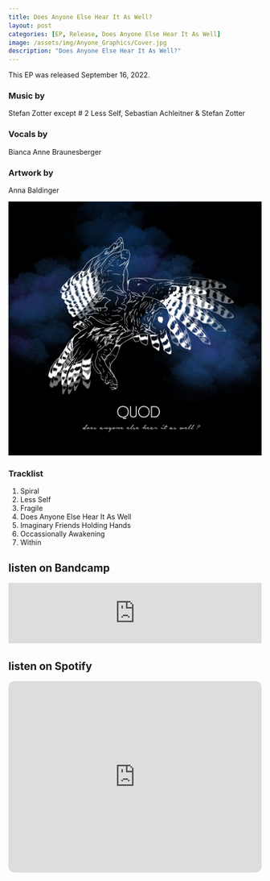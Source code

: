```yaml
---
title: Does Anyone Else Hear It As Well?
layout: post
categories: [EP, Release, Does Anyone Else Hear It As Well]
image: /assets/img/Anyone_Graphics/Cover.jpg
description: "Does Anyone Else Hear It As Well?"
---
```


This EP was released September 16, 2022.


### Music by
Stefan Zotter except # 2 Less Self, Sebastian Achleitner & Stefan Zotter
### Vocals by
Bianca Anne Braunesberger
### Artwork by
Anna Baldinger

 <img src="/assets/img/Anyone_Graphics/Cover.jpg" alt="Cover of the EP">

### Tracklist
1. Spiral
1. Less Self
1. Fragile
1. Does Anyone Else Hear It As Well
1. Imaginary Friends Holding Hands
1. Occassionally Awakening
1. Within


## listen on Bandcamp
<iframe style="border: 0; width: 100%; height: 120px;" src="https://bandcamp.com/EmbeddedPlayer/album=1346048056/size=large/bgcol=ffffff/linkcol=0687f5/tracklist=false/artwork=small/transparent=true/" seamless><a href="https://quod.bandcamp.com/album/does-anyone-else-hear-it-as-well-2">Does Anyone Else Hear It As Well? by Quod</a></iframe>

## listen on Spotify
<iframe style="border-radius:12px" src="https://open.spotify.com/embed/album/4lYokYhGnZJZQnOOwNdg5c?utm_source=generator" width="100%" height="380" frameBorder="0" allowfullscreen="" allow="autoplay; clipboard-write; encrypted-media; fullscreen; picture-in-picture" loading="lazy"></iframe>
